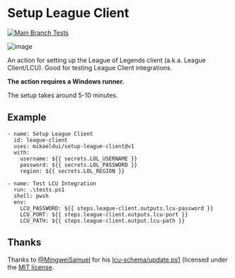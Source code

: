 # Setup League Client
[![Main Branch Tests](https://github.com/mikaeldui/setup-league-client/actions/workflows/main.yml/badge.svg)](https://github.com/mikaeldui/setup-league-client/actions/workflows/main.yml)

![image](https://user-images.githubusercontent.com/3706841/149665686-368d3e10-f5cb-4459-8647-0a2021394027.png)

An action for setting up the League of Legends client (a.k.a. League Client/LCU). Good for testing League Client integrations.

**The action requires a Windows runner.**

The setup takes around 5-10 minutes.

## Example

    - name: Setup League Client
      id: league-client
      uses: mikaeldui/setup-league-client@v1
      with:
        username: ${{ secrets.LOL_USERNAME }}
        password: ${{ secrets.LOL_PASSWORD }}
        region: ${{ secrets.LOL_REGION }}
        
    - name: Test LCU Integration
      run: .\tests.ps1
      shell: pwsh
      env:
        LCU_PASSWORD: ${{ steps.league-client.outputs.lcu-password }}
        LCU_PORT: ${{ steps.league-client.outputs.lcu-port }}
        LCU_PATH: ${{ steps.league-client.output.lcu-path }}

## Thanks

Thanks to [@MingweiSamuel](https://github.com/MingweiSamuel) for his [lcu-schema/update.ps1](https://github.com/MingweiSamuel/lcu-schema/blob/a309d795ddf0eba093cb6a6f54ffa9238e947f3a/update.ps1) (licensed under the [MIT license](https://github.com/MingweiSamuel/lcu-schema/blob/a309d795ddf0eba093cb6a6f54ffa9238e947f3a/LICENSE).
